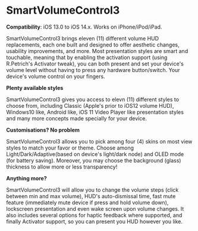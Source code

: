 # SmartVolumeControl3

**Compatibility**: iOS 13.0 to iOS 14.x. Works on iPhone/iPod/iPad.

SmartVolumeControl3 brings eleven (11) different volume HUD replacements, each one built and designed to offer aesthetic changes, usability improvements, and more. Most presentation styles are smart and touchable, meaning that by enabling the activation support (using R.Petrich's Activator tweak), you can both present and set your device's volume level without having to press any hardware button/switch. Your device's volume control on your fingers.

**Plenty available styles**

SmartVolumeControl3 gives you access to elevn (11) different styles to choose from, including Classic (Apple's prior to iOS12 volume HUD), Windows10 like, Android like, iOS 11 Video Player like presentation styles and many more concepts made specially for your device.

**Customisations? No problem**

SmartVolumeControl3 allows you to pick among four (4) skins on most view styles to match your favor or theme. Choose among Light/Dark/Adaptive(based on device's light/dark node) and OLED mode (for battery saving). Moreover, you may choose the background (glass) thickness to allow more or less transparency!

**Anything more?**

SmartVolumeControl3 will allow you to change the volume steps (click between min and max volume), HUD's auto-dismissal time, fast mute feature (immediately mute device if press and hold volume down), lockscreen presentation and even wake screen upon volume changes. It also includes several options for haptic feedback where supported, and finally Activator support, so you can present you HUD however you like.
